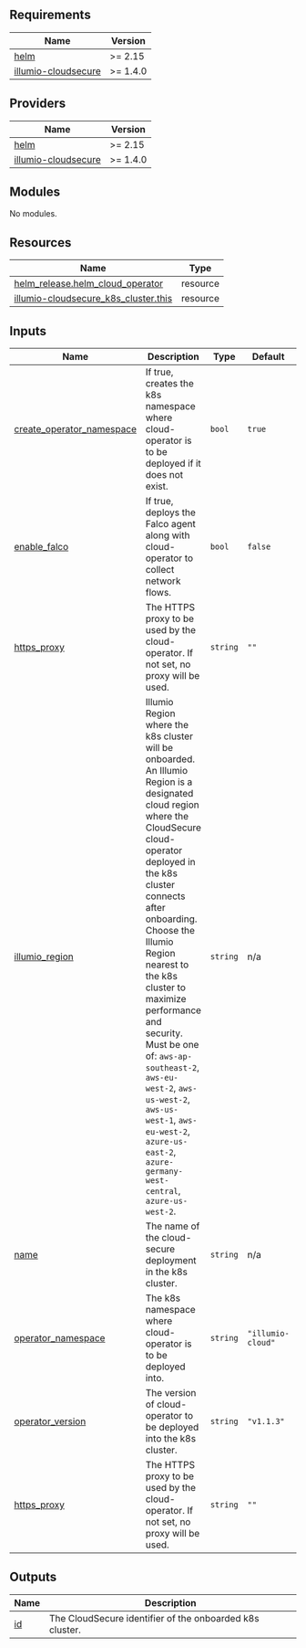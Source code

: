 <!-- BEGIN_TF_DOCS -->
## Requirements

| Name | Version |
|------|---------|
| <a name="requirement_helm"></a> [helm](#requirement\_helm) | >= 2.15 |
| <a name="requirement_illumio-cloudsecure"></a> [illumio-cloudsecure](#requirement\_illumio-cloudsecure) | >= 1.4.0 |

## Providers

| Name | Version |
|------|---------|
| <a name="provider_helm"></a> [helm](#provider\_helm) | >= 2.15 |
| <a name="provider_illumio-cloudsecure"></a> [illumio-cloudsecure](#provider\_illumio-cloudsecure) | >= 1.4.0 |

## Modules

No modules.

## Resources

| Name | Type |
|------|------|
| [helm_release.helm_cloud_operator](https://registry.terraform.io/providers/hashicorp/helm/latest/docs/resources/release) | resource |
| [illumio-cloudsecure_k8s_cluster.this](https://registry.terraform.io/providers/illumio/illumio-cloudsecure/latest/docs/resources/k8s_cluster) | resource |

## Inputs

| Name | Description | Type | Default | Required |
|------|-------------|------|---------|:--------:|
| <a name="input_create_operator_namespace"></a> [create\_operator\_namespace](#input\_create\_operator\_namespace) | If true, creates the k8s namespace where cloud-operator is to be deployed if it does not exist. | `bool` | `true` | no |
| <a name="input_enable_falco"></a> [enable\_falco](#input\_enable\_falco) | If true, deploys the Falco agent along with cloud-operator to collect network flows. | `bool` | `false` | no |
| <a name="input_https_proxy"></a> [https\_proxy](#input\_https\_proxy) | The HTTPS proxy to be used by the cloud-operator. If not set, no proxy will be used. | `string` | `""` | no |
| <a name="input_illumio_region"></a> [illumio\_region](#input\_illumio\_region) | Illumio Region where the k8s cluster will be onboarded. An Illumio Region is a designated cloud region where the CloudSecure cloud-operator deployed in the k8s cluster connects after onboarding. Choose the Illumio Region nearest to the k8s cluster to maximize performance and security. Must be one of: `aws-ap-southeast-2`, `aws-eu-west-2`, `aws-us-west-2`, `aws-us-west-1`, `aws-eu-west-2`, `azure-us-east-2`, `azure-germany-west-central`, `azure-us-west-2`. | `string` | n/a | yes |
| <a name="input_name"></a> [name](#input\_name) | The name of the cloud-secure deployment in the k8s cluster. | `string` | n/a | yes |
| <a name="input_operator_namespace"></a> [operator\_namespace](#input\_operator\_namespace) | The k8s namespace where cloud-operator is to be deployed into. | `string` | `"illumio-cloud"` | no |
| <a name="input_operator_version"></a> [operator\_version](#input\_operator\_version) | The version of cloud-operator to be deployed into the k8s cluster. | `string` | `"v1.1.3"` | no |
| <a name="input_https_proxy"></a> [https_proxy](#input_https_proxy) | The HTTPS proxy to be used by the cloud-operator. If not set, no proxy will be used. | `string` | `""` | no |

## Outputs

| Name | Description |
|------|-------------|
| <a name="output_id"></a> [id](#output\_id) | The CloudSecure identifier of the onboarded k8s cluster. |
<!-- END_TF_DOCS -->